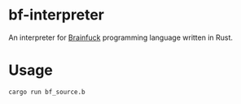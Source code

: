# bf-interpreter

An interpreter for [Brainfuck](https://en.wikipedia.org/wiki/Brainfuck) programming language written in Rust.

# Usage

```
cargo run bf_source.b
```

